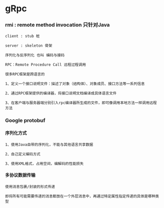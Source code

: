 # gRpc

### rmi : remote method invocation 只针对Java
 
    client : stub 桩
     
    server : skeleton 骨架
     
    序列化与反序列化 也叫 编码与接码
     
    RPC：Remote Procedure Call 远程过程调用
     
    很多RPC框架是跨语言的
 
    1、定义一个接口说明文件：描述了对象（结构体）、对象成员、接口方法等一系列信息
 
    2、通过RPC框架提供的编译器，将接口说明文档编译成具体语言文件
 
    3、在客户端与服务器端分别引入rpc编译器所生成的文件，即可像调用本地方法一样调用远程方法
 
 ### Google protobuf
 
 #### 序列化方式
 
    1、使用Java自带的序列化，不能与其他语言共享数据
    
    2、自己定义编码方式
    
    3、使用XML格式，占用空间，编解码的性能损失
 
#### 多协议数据传输
    
    使用消息包裹/封装的形式传递
    
    即将所有可能需要传递的消息都放在一个外层消息中，再通过特定属性指定传递的具体是哪种类型
 
 
 